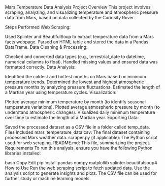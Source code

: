 Mars Temperature Data Analysis
Project Overview
This project involves scraping, analyzing, and visualizing temperature and atmospheric pressure data from Mars, based on data collected by the Curiosity Rover.

Steps Performed
Web Scraping:

Used Splinter and BeautifulSoup to extract temperature data from a Mars facts webpage.
Parsed an HTML table and stored the data in a Pandas DataFrame.
Data Cleaning & Processing:

Checked and converted data types (e.g., terrestrial_date to datetime, numerical columns to float).
Handled missing values and ensured data was formatted correctly.
Data Analysis:

Identified the coldest and hottest months on Mars based on minimum temperature trends.
Determined the lowest and highest atmospheric pressure months by analyzing pressure fluctuations.
Estimated the length of a Martian year using temperature cycles.
Visualization:

Plotted average minimum temperature by month (to identify seasonal temperature variations).
Plotted average atmospheric pressure by month (to understand atmospheric changes).
Visualized daily minimum temperature over time to estimate the length of a Martian year.
Exporting Data:

Saved the processed dataset as a CSV file in a folder called temp_data.
Files Included
mars_temperature_data.csv: The final dataset containing processed Mars weather data.
scraper.py (if applicable): The Python script used for web scraping.
README.md: This file, summarizing the project.
Requirements
To run this analysis, ensure you have the following Python libraries installed:

bash
Copy
Edit
pip install pandas numpy matplotlib splinter beautifulsoup4
How to Use
Run the web scraping script to fetch updated data.
Use the analysis script to generate insights and plots.
The CSV file can be used for further study or machine learning models.
